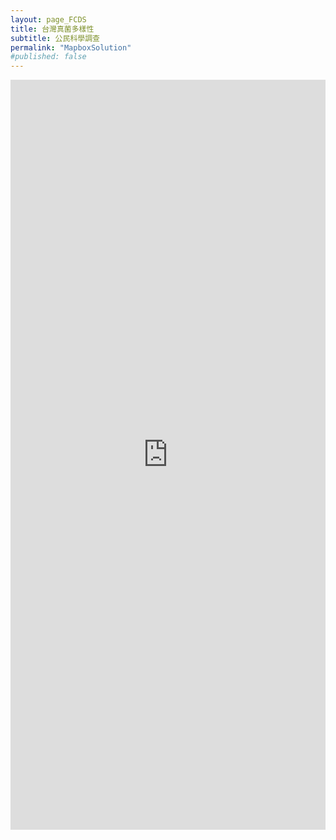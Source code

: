 ```yaml
---
layout: page_FCDS
title: 台灣真菌多樣性
subtitle: 公民科學調查
permalink: "MapboxSolution"
#published: false
---
```

<p style="text-align:center;">
  <iframe src="https://script.google.com/macros/s/AKfycbyYCKPc3RlBSPM3DebrOYW322h98ggngAVdV2RM7Vyq3ArCiuJKoxS471QxuhtQTO25Aw/exec" frameborder="0" width="100%" height="1200"></iframe>
</p>


